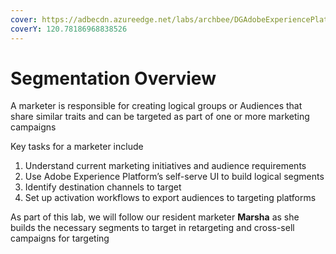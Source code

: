 ```yaml
---
cover: https://adbecdn.azureedge.net/labs/archbee/DGAdobeExperiencePlatformMulti/marsha.jpg
coverY: 120.78186968838526
---
```


# Segmentation Overview

A marketer is responsible for creating logical groups or Audiences that share similar traits and can be targeted as part of one or more marketing campaigns

Key tasks for a marketer include

1. Understand current marketing initiatives and audience requirements&#x20;
2. Use Adobe Experience Platform’s self-serve UI to build logical segments&#x20;
3. Identify destination channels to target
4. Set up activation workflows to export audiences to targeting platforms

As part of this lab, we will follow our resident marketer **Marsha** as she builds the necessary segments to target in retargeting and cross-sell campaigns for targeting
